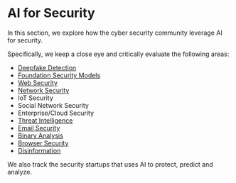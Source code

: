# AI for Security
In this section, we explore how the cyber security community leverage AI for security.

Specifically, we keep a close eye and critically evaluate the following areas:
* [Deepfake Detection](https://github.com/nabeelxy/ai-security-guide/blob/main/ai_for_security/deepfakes/README.md)
* [Foundation Security Models](https://github.com/nabeelxy/ai-security-guide/blob/main/ai_for_security/foundation_models/README.md)
* [Web Security](https://github.com/nabeelxy/ai-security-guide/blob/main/ai_for_security/web_security/README.md)
* [Network Security](https://github.com/nabeelxy/ai-security-guide/blob/main/ai_for_security/dns_security/README.md)
* IoT Security
* Social Network Security
* Enterprise/Cloud Security
* [Threat Intelligence](https://github.com/nabeelxy/ai-security-guide/blob/main/ai_for_security/threat_hunting/README.md)
* [Email Security](https://github.com/nabeelxy/ai-security-guide/blob/main/ai_for_security/email_security/README.md)
* [Binary Analysis](https://github.com/nabeelxy/ai-security-guide/blob/main/ai_for_security/binary_analysis/README.md)
* [Browser Security](https://github.com/nabeelxy/ai-security-guide/blob/main/ai_for_security/browser_security/readme.md)
* [Disinformation](https://github.com/nabeelxy/ai-security-guide/blob/main/ai_for_security/disinformation/README.md)

We also track the security startups that uses AI to protect, predict and analyze.
